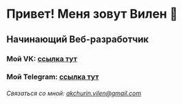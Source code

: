 # Привет! Меня зовут Вилен 👋
## Начинающий Веб-разработчик
### Мой VK: [ссылка тут](https://vk.com/vilen_akchurin)
### Мой Telegram: [ссылка тут](https://t.me/vilen_akchurin)

###### Связаться со мной: akchurin.vilen@gmail.com
